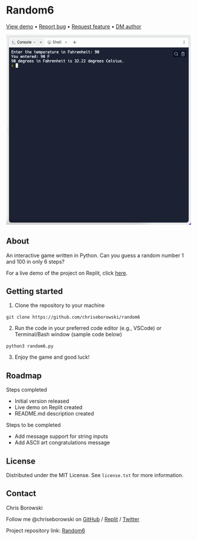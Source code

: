 # Random6

[View demo](https://replit.com/@chriseborowski/Random6) • [Report bug](https://github.com/chriseborowski/random6/issues) • [Request feature](https://github.com/chriseborowski/random6/issues) • [DM author](https://twitter.com/chriseborowski)

![Live demo](https://github.com/chriseborowski/fahrenheit-to-celsius/blob/main/live_demo.png)

## About

An interactive game written in Python. Can you guess a random number 1 and 100 in only 6 steps?

For a live demo of the project on Replit, click [here](https://replit.com/@chriseborowski/Random6).

## Getting started

1. Clone the repository to your machine

`git clone https://github.com/chriseborowski/random6`

2. Run the code in your preferred code editor (e.g., VSCode) or Terminal/Bash window (sample code below)

`python3 random6.py`

3. Enjoy the game and good luck!

## Roadmap

Steps completed

* Initial version released 
* Live demo on Replit created 
* README.md description created

Steps to be completed

* Add message support for string inputs
* Add ASCII art congratulations message

## License

Distributed under the MIT License. See `license.txt` for more information.

## Contact

Chris Borowski

Follow me @chriseborowski on [GitHub](https://github.com/chriseborowski) / [Replit](https://replit.com/@chriseborowski/) / [Twitter](https://twitter.com/chriseborowski)

Project repository link: [Random6](https://github.com/chriseborowski/random6)
